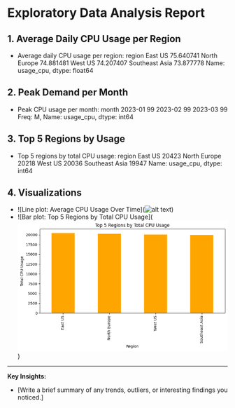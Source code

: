 # Exploratory Data Analysis Report

## 1. Average Daily CPU Usage per Region

- Average daily CPU usage per region:
region
East US           75.640741
North Europe      74.881481
West US           74.207407
Southeast Asia    73.877778
Name: usage_cpu, dtype: float64

## 2. Peak Demand per Month

- Peak CPU usage per month:
month
2023-01    99
2023-02    99
2023-03    99
Freq: M, Name: usage_cpu, dtype: int64

## 3. Top 5 Regions by Usage

- Top 5 regions by total CPU usage:
region
East US           20423
North Europe      20218
West US           20036
Southeast Asia    19947
Name: usage_cpu, dtype: int64

## 4. Visualizations

- ![Line plot: Average CPU Usage Over Time](![alt text](image.png))
- ![Bar plot: Top 5 Regions by Total CPU Usage](![alt text](1.png))

---

**Key Insights:**
- [Write a brief summary of any trends, outliers, or interesting findings you noticed.]
